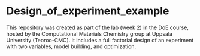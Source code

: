 # Design_of_experiment_example
This repository was created as part of the lab (week 2) in the DoE course, hosted by the Computational Materials Chemistry group at Uppsala University (Teoroo-CMC).  It includes a full factorial design of an experiment with two variables, model building, and optimization.
